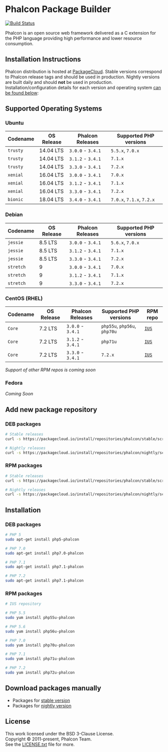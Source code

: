 # Phalcon Package Builder

[![Build Status](https://travis-ci.org/phalcongelist/packagecloud.svg?branch=master)][:build-st:]

Phalcon is an open source web framework delivered as a C extension for the PHP language
providing high performance and lower resource consumption.

## Installation Instructions

Phalcon distribution is hosted at [PackageCloud][:cloud:].
Stable versions correspond to Phalcon release tags and should be used in production.
Nightly versions are built daily and should **not** be used in production.
Installation/configuration details for each version and operating system [can be found below](#add-new-package-repository):

## Supported Operating Systems

### Ubuntu

| Codename  | OS Release | Phalcon Releases  | Supported PHP versions    |
| --------- | ---------- | ----------------- | ------------------------- |
| `trusty`  | 14.04 LTS  | `3.0.0` - `3.4.1` | `5.5.x`, `7.0.x`          |
| `trusty`  | 14.04 LTS  | `3.1.2` - `3.4.1` | `7.1.x`                   |
| `trusty`  | 14.04 LTS  | `3.3.0` - `3.4.1` | `7.2.x`                   |
| `xenial`  | 16.04 LTS  | `3.0.0` - `3.4.1` | `7.0.x`                   |
| `xenial`  | 16.04 LTS  | `3.1.2` - `3.4.1` | `7.1.x`                   |
| `xenial`  | 16.04 LTS  | `3.3.0` - `3.4.1` | `7.2.x`                   |
| `bionic`  | 18.04 LTS  | `3.4.0` - `3.4.1` | `7.0.x`, `7.1.x`, `7.2.x` |

### Debian

| Codename  | OS Release | Phalcon Releases  | Supported PHP versions |
| --------- | ---------- | ----------------- | ---------------------- |
| `jessie`  | 8.5 LTS    | `3.0.0` - `3.4.1` | `5.6.x`, `7.0.x`       |
| `jessie`  | 8.5 LTS    | `3.1.2` - `3.4.1` | `7.1.x`                |
| `jessie`  | 8.5 LTS    | `3.3.0` - `3.4.1` | `7.2.x`                |
| `stretch` | 9          | `3.0.0` - `3.4.1` | `7.0.x`                |
| `stretch` | 9          | `3.1.2` - `3.4.1` | `7.1.x`                |
| `stretch` | 9          | `3.3.0` - `3.4.1` | `7.2.x`                |

### CentOS (RHEL)

| Codename  | OS Release | Phalcon Releases  | Supported PHP versions       | RPM repo       |
| --------- | ---------- | ----------------- | ---------------------------- | -------------- |
| `Core`    | 7.2 LTS    | `3.0.0` - `3.4.1` | `php55u`, `php56u`, `php70u` | [`IUS`][:ius:] |
| `Core`    | 7.2 LTS    | `3.1.2` - `3.4.1` | `php71u`                     | [`IUS`][:ius:] |
| `Core`    | 7.2 LTS    | `3.3.0` - `3.4.1` | `7.2.x`                      | [`IUS`][:ius:] |

_Support of other RPM repos is coming soon_

### Fedora

_Coming Soon_

## Add new package repository

### DEB packages

```sh
# Stable releases
curl -s https://packagecloud.io/install/repositories/phalcon/stable/script.deb.sh | sudo bash

# Nightly releases
curl -s https://packagecloud.io/install/repositories/phalcon/nightly/script.deb.sh | sudo bash
```

### RPM packages

```sh
# Stable releases
curl -s https://packagecloud.io/install/repositories/phalcon/stable/script.rpm.sh | sudo bash

# Nightly releases
curl -s https://packagecloud.io/install/repositories/phalcon/nightly/script.rpm.sh | sudo bash
```

## Installation

### DEB packages

```sh
# PHP 5
sudo apt-get install php5-phalcon

# PHP 7.0
sudo apt-get install php7.0-phalcon

# PHP 7.1
sudo apt-get install php7.1-phalcon

# PHP 7.2
sudo apt-get install php7.1-phalcon
```

### RPM packages

```sh
# IUS repository

# PHP 5.5
sudo yum install php55u-phalcon

# PHP 5.6
sudo yum install php56u-phalcon

# PHP 7.0
sudo yum install php70u-phalcon

# PHP 7.1
sudo yum install php71u-phalcon

# PHP 7.2
sudo yum install php72u-phalcon
```

## Download packages manually

* Packages for [stable version][:stable:]
* Packages for [nightly version][:nightly:]

## License

This work licensed under the BSD 3-Clause License.<br>
Copyright © 2011-present, Phalcon Team.<br>
See the [LICENSE.txt](https://github.com/phalcongelist/packagecloud/blob/master/LICENSE.txt) file for more.

[:build-st:]: https://travis-ci.org/phalcongelist/packagecloud
[:cloud:]: https://packagecloud.io/phalcon
[:stable:]: https://packagecloud.io/phalcon/stable
[:nightly:]: https://packagecloud.io/phalcon/nightly
[:ius:]: https://github.com/iuscommunity-pkg
